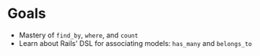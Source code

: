 # Goals

* Mastery of `find_by`, `where`, and `count`
* Learn about Rails' DSL for associating models: `has_many` and `belongs_to`
